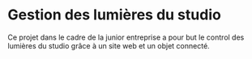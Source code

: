 # Gestion des lumières du studio

Ce projet dans le cadre de la junior entreprise a pour but le control des lumières du studio grâce à un site web et un objet connecté.
